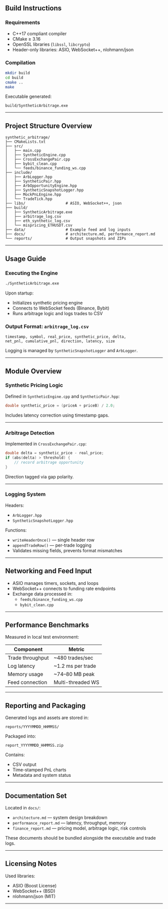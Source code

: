 
## Build Instructions

### Requirements

- C++17 compliant compiler  
- CMake ≥ 3.16  
- OpenSSL libraries (`libssl`, `libcrypto`)  
- Header-only libraries: ASIO, WebSocket++, nlohmann/json  

### Compilation

```bash
mkdir build
cd build
cmake ..
make
```

Executable generated:

```
build/SyntheticArbitrage.exe
```

---

## Project Structure Overview

```
synthetic_arbitrage/
├── CMakeLists.txt
├── src/
│   ├── main.cpp
│   ├── SyntheticEngine.cpp
│   ├── CrossExchangePair.cpp
│   ├── bybit_clean.cpp
│   └── feeds/binance_funding_ws.cpp
├── include/
│   ├── ArbLogger.hpp
│   ├── SyntheticPair.hpp
│   ├── ArbOpportunityEngine.hpp
│   ├── SyntheticSnapshotLogger.hpp
│   ├── MockPnLEngine.hpp
│   └── TradeTick.hpp
├── libs/                  # ASIO, WebSocket++, json
├── build/
│   ├── SyntheticArbitrage.exe
│   ├── arbitrage_log.csv
│   ├── eth_synthetic_log.csv
│   └── mispricing_ETHUSDT.csv
├── data/                  # Example feed and log inputs
├── docs/                  # architecture.md, performance_report.md
└── reports/               # Output snapshots and ZIPs
```

---

## Usage Guide

### Executing the Engine

```bash
./SyntheticArbitrage.exe
```

Upon startup:
- Initializes synthetic pricing engine  
- Connects to WebSocket feeds (Binance, Bybit)  
- Runs arbitrage logic and logs trades to CSV  

### Output Format: `arbitrage_log.csv`

```
timestamp, symbol, real_price, synthetic_price, delta,
net_pnl, cumulative_pnl, direction, latency, size
```

Logging is managed by `SyntheticSnapshotLogger` and `ArbLogger`.

---

## Module Overview

### Synthetic Pricing Logic

Defined in `SyntheticEngine.cpp` and `SyntheticPair.hpp`:

```cpp
double synthetic_price = (priceA + priceB) / 2.0;
```

Includes latency correction using timestamp gaps.

---

### Arbitrage Detection

Implemented in `CrossExchangePair.cpp`:

```cpp
double delta = synthetic_price - real_price;
if (abs(delta) > threshold) {
    // record arbitrage opportunity
}
```

Direction tagged via gap polarity.

---

### Logging System

Headers:
- `ArbLogger.hpp`
- `SyntheticSnapshotLogger.hpp`

Functions:
- `writeHeaderOnce()` — single header row  
- `appendTradeRow()` — per-trade logging  
- Validates missing fields, prevents format mismatches

---

## Networking and Feed Input

- ASIO manages timers, sockets, and loops  
- WebSocket++ connects to funding rate endpoints  
- Exchange data processed in:
  - `feeds/binance_funding_ws.cpp`  
  - `bybit_clean.cpp`

---

## Performance Benchmarks

Measured in local test environment:

| Component           | Metric              |
|--------------------|---------------------|
| Trade throughput    | ~480 trades/sec     |
| Log latency         | ~1.2 ms per trade   |
| Memory usage        | ~74–80 MB peak      |
| Feed connection     | Multi-threaded WS   |

---

## Reporting and Packaging

Generated logs and assets are stored in:
```
reports/YYYYMMDD_HHMMSS/
```

Packaged into:
```
report_YYYYMMDD_HHMMSS.zip
```

Contains:
- CSV output  
- Time-stamped PnL charts  
- Metadata and system status  

---

## Documentation Set

Located in `docs/`:

- `architecture.md` — system design breakdown  
- `performance_report.md` — latency, throughput, memory  
- `finance_report.md` — pricing model, arbitrage logic, risk controls

These documents should be bundled alongside the executable and trade logs.

---

## Licensing Notes

Used libraries:

- ASIO (Boost License)  
- WebSocket++ (BSD)  
- nlohmann/json (MIT)  


---

